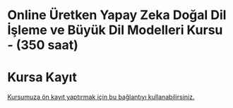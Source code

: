 # Online Üretken Yapay Zeka Doğal Dil İşleme ve Büyük Dil Modelleri Kursu <br> -  (350 saat)



# Kursa Kayıt
[Kursumuza ön kayıt yaptırmak için bu bağlantıyı kullanabilirsiniz.](https://us02web.zoom.us/meeting/register/vU-RcHeIQou-v1cOSrDDbA#/registration)

